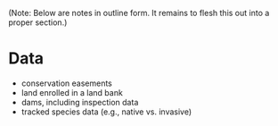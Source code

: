 (Note: Below are notes in outline form. It remains to flesh this out into a proper section.)

# Data

* conservation easements
* land enrolled in a land bank
* dams, including inspection data
* tracked species data (e.g., native vs. invasive)
